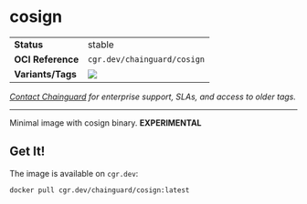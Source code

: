 <!--monopod:start-->
# cosign
| | |
| - | - |
| **Status** | stable |
| **OCI Reference** | `cgr.dev/chainguard/cosign` |
| **Variants/Tags** | ![](https://storage.googleapis.com/chainguard-images-build-outputs/summary/cosign.svg) |

*[Contact Chainguard](https://www.chainguard.dev/chainguard-images) for enterprise support, SLAs, and access to older tags.*

---
<!--monopod:end-->

Minimal image with cosign binary. **EXPERIMENTAL**

## Get It!

The image is available on `cgr.dev`:

```
docker pull cgr.dev/chainguard/cosign:latest
```
